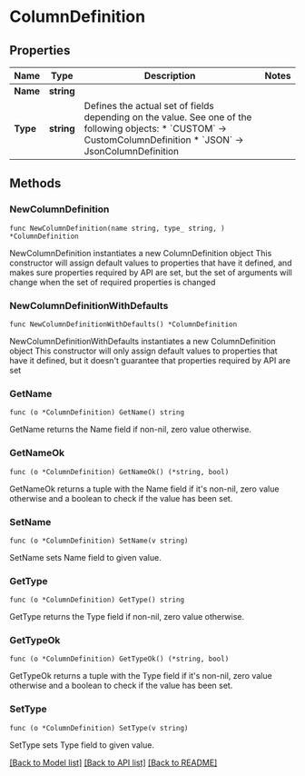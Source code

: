 # ColumnDefinition

## Properties

Name | Type | Description | Notes
------------ | ------------- | ------------- | -------------
**Name** | **string** |  | 
**Type** | **string** | Defines the actual set of fields depending on the value. See one of the following objects:   * &#x60;CUSTOM&#x60; -&gt; CustomColumnDefinition  * &#x60;JSON&#x60; -&gt; JsonColumnDefinition   | 

## Methods

### NewColumnDefinition

`func NewColumnDefinition(name string, type_ string, ) *ColumnDefinition`

NewColumnDefinition instantiates a new ColumnDefinition object
This constructor will assign default values to properties that have it defined,
and makes sure properties required by API are set, but the set of arguments
will change when the set of required properties is changed

### NewColumnDefinitionWithDefaults

`func NewColumnDefinitionWithDefaults() *ColumnDefinition`

NewColumnDefinitionWithDefaults instantiates a new ColumnDefinition object
This constructor will only assign default values to properties that have it defined,
but it doesn't guarantee that properties required by API are set

### GetName

`func (o *ColumnDefinition) GetName() string`

GetName returns the Name field if non-nil, zero value otherwise.

### GetNameOk

`func (o *ColumnDefinition) GetNameOk() (*string, bool)`

GetNameOk returns a tuple with the Name field if it's non-nil, zero value otherwise
and a boolean to check if the value has been set.

### SetName

`func (o *ColumnDefinition) SetName(v string)`

SetName sets Name field to given value.


### GetType

`func (o *ColumnDefinition) GetType() string`

GetType returns the Type field if non-nil, zero value otherwise.

### GetTypeOk

`func (o *ColumnDefinition) GetTypeOk() (*string, bool)`

GetTypeOk returns a tuple with the Type field if it's non-nil, zero value otherwise
and a boolean to check if the value has been set.

### SetType

`func (o *ColumnDefinition) SetType(v string)`

SetType sets Type field to given value.



[[Back to Model list]](../README.md#documentation-for-models) [[Back to API list]](../README.md#documentation-for-api-endpoints) [[Back to README]](../README.md)


